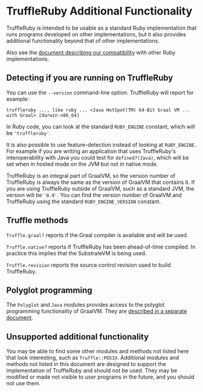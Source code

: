 # TruffleRuby Additional Functionality

TruffleRuby is intended to be usable as a standard Ruby implementation that runs
programs developed on other implementations, but it also provides additional
functionality beyond that of other implementations.

Also see the [document describing our compatibility](compatibility.md) with
other Ruby implementations.

## Detecting if you are running on TruffleRuby

You can use the `--version` command-line option. TruffleRuby will report for
example:

```
truffleruby ..., like ruby ... <Java HotSpot(TM) 64-Bit Graal VM ... with Graal> [darwin-x86_64]
```

In Ruby code, you can look at the standard `RUBY_ENGINE` constant, which will be
`'truffleruby'`.

It is also possible to use feature-detection instead of looking at
`RUBY_ENGINE`. For example if you are writing an application that uses
TruffleRuby's interoperability with Java you could test for `defined?(Java)`,
which will be set when in hosted mode on the JVM but not in native mode.

TruffleRuby is an integral part of GraalVM, so the version number of TruffleRuby
is always the same as the version of GraalVM that contains it. If you are using
TruffleRuby outside of GraalVM, such as a standard JVM, the version will be
`'0.0'`. You can find the version number of GraalVM and TruffleRuby using the
standard `RUBY_ENGINE_VERSION` constant.

## Truffle methods

`Truffle.graal?` reports if the Graal compiler is available and will be
used.

`Truffle.native?` reports if TruffleRuby has been ahead-of-time compiled.
In practice this implies that the SubstrateVM is being used.

`Truffle.revision` reports the source control revision used to build
TruffleRuby.

## Polyglot programming

The `Polyglot` and `Java` modules provides access to the polyglot programming
functionality of GraalVM. They are [described in a separate document](polyglot.md).

## Unsupported additional functionality

You may be able to find some other modules and methods not listed here that look
interesting, such as `Truffle::POSIX`. Additional modules and methods not listed
in this document are designed to support the implementation of TruffleRuby and
should not be used. They may be modified or made not visible to user programs in
the future, and you should not use them.
